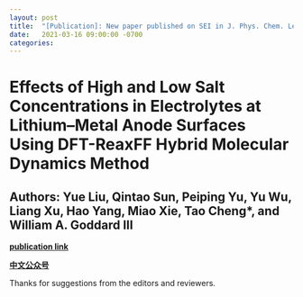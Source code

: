 ```yaml
---
layout: post
title:  "[Publication]: New paper published on SEI in J. Phys. Chem. Lett."
date:   2021-03-16 09:00:00 -0700
categories: 
---
```


# Effects of High and Low Salt Concentrations in Electrolytes at Lithium–Metal Anode Surfaces Using DFT-ReaxFF Hybrid Molecular Dynamics Method
## Authors: Yue Liu, Qintao Sun, Peiping Yu, Yu Wu, Liang Xu, Hao Yang, Miao Xie, Tao Cheng*, and William A. Goddard III

[**publication link**](https://doi.org/10.1021/acs.jpclett.1c00279)  

[**中文公众号**](https://mp.weixin.qq.com/s/w8ei0TJ0CV8fmQpOukwkCA)

Thanks for suggestions from the editors and reviewers.


